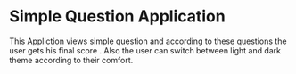 # Simple Question Application
This Appliction views simple question and according to these questions the user gets his final score .
Also the user can switch between light and dark theme according to their comfort.